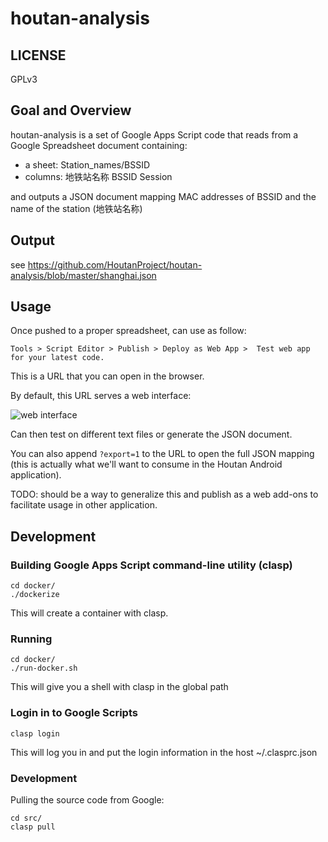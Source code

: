# houtan-analysis

## LICENSE

GPLv3

## Goal and Overview

houtan-analysis is a set of Google Apps Script code that reads from a Google Spreadsheet document containing:

* a sheet: Station_names/BSSID
 * columns: 地铁站名称	BSSID	Session
 
 and outputs a JSON document mapping MAC addresses of BSSID and the name of the station (地铁站名称)

## Output

see https://github.com/HoutanProject/houtan-analysis/blob/master/shanghai.json

## Usage

Once pushed to a proper spreadsheet, can use as follow:

```Tools > Script Editor > Publish > Deploy as Web App >  Test web app for your latest code.```

This is a URL that you can open in the browser.

By default, this URL serves a web interface:

![web interface](https://raw.githubusercontent.com/HoutanProject/houtan-analysis/master/houtan-analysis.png "Web interface")


Can then test on different text files or generate the JSON document.

You can also append ```?export=1``` to the URL to open the full JSON mapping (this is actually what we'll want to consume in the Houtan Android application).

TODO: should be a way to generalize this and publish as a web add-ons to facilitate usage in other application.

## Development

### Building Google Apps Script command-line utility (clasp)

```
cd docker/
./dockerize
```

This will create a container with clasp.

### Running 

```
cd docker/
./run-docker.sh
```

This will give you a shell with clasp in the global path


### Login in to Google Scripts

```
clasp login
```

This will log you in and put the login information in the host ~/.clasprc.json

### Development

Pulling the source code from Google:

```
cd src/
clasp pull
```
